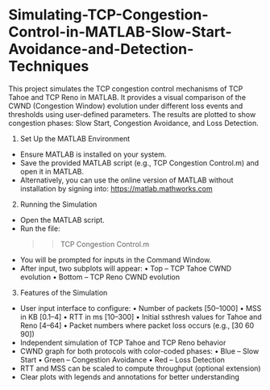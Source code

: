 # Simulating-TCP-Congestion-Control-in-MATLAB-Slow-Start-Avoidance-and-Detection-Techniques

This project simulates the TCP congestion control mechanisms of TCP Tahoe and TCP Reno in MATLAB.
It provides a visual comparison of the CWND (Congestion Window) evolution under different loss events
and thresholds using user-defined parameters. The results are plotted to show congestion phases:
Slow Start, Congestion Avoidance, and Loss Detection.

1. Set Up the MATLAB Environment
- Ensure MATLAB is installed on your system.
- Save the provided MATLAB script (e.g., TCP Congestion Control.m) and open it in MATLAB.
- Alternatively, you can use the online version of MATLAB without installation by signing into: https://matlab.mathworks.com


2. Running the Simulation
- Open the MATLAB script.
- Run the file:
    >> TCP Congestion Control.m
- You will be prompted for inputs in the Command Window.
- After input, two subplots will appear:
  • Top – TCP Tahoe CWND evolution
  • Bottom – TCP Reno CWND evolution
  
3. Features of the Simulation
- User input interface to configure:
  • Number of packets [50–1000]
  • MSS in KB [0.1–4]
  • RTT in ms [10–300]
  • Initial ssthresh values for Tahoe and Reno [4–64]
  • Packet numbers where packet loss occurs (e.g., [30 60 90])
- Independent simulation of TCP Tahoe and TCP Reno behavior
- CWND graph for both protocols with color-coded phases:
  • Blue – Slow Start
  • Green – Congestion Avoidance
  • Red – Loss Detection
- RTT and MSS can be scaled to compute throughput (optional extension)
- Clear plots with legends and annotations for better understanding



